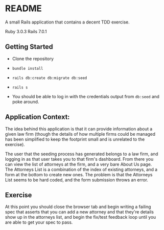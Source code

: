 # README

A small Rails application that contains a decent TDD exercise.

Ruby 3.0.3
Rails 7.0.1

## Getting Started

* Clone the repository

* `bundle install`

* `rails db:create db:migrate db:seed`

* `rails s`

* You should be able to log in with the credentials output from `db:seed` and poke around.

## Application Context:

The idea behind this application is that it can provide information about a given law firm (though the details of how multiple firms could be managed has been simplified to keep the footprint small and is unrelated to the exercise). 

The user that the seeding process has generated belongs to a law firm, and logging in as that user takes you to that firm's dashboard. From there you can view the list of attorneys at the firm, and a very bare About Us page. 
The Attorneys List is a combination of the index of existing attorneys, and a form at the bottom to create new ones. The problem is that the Attorneys List seems to be hard coded, and the form submission throws an error.

## Exercise

At this point you should close the browser tab and begin writing a failing spec that asserts that you can add a new attorney and that they're details show up in the attorneys list, and begin the fix/test feedback loop until you are able to get your spec to pass.
